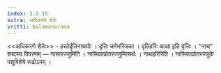 ```yaml
---
index: 3.2.15
sutra: अधिकरणे शेतेः
vritti: balamanorama
---
```


<<अधिकरणे शेतेः>> - हरतेर्दृतिनाथयोः । दृतिः चर्मभस्त्रिका । दृतिहरिः आआ इति वृत्तिः । "नाथ" शब्दस्य विवरणम् — नासारज्जुमिति । नासिकाप्रोतरज्जुमित्यर्थः । नाथहरिरिति । नासिकाप्रोतरज्जुके पशुविशेषे रूढोऽयम् । 